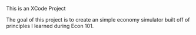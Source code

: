 This is an XCode Project

The goal of this project is to create an simple economy simulator built off of principles I learned during Econ 101. 
